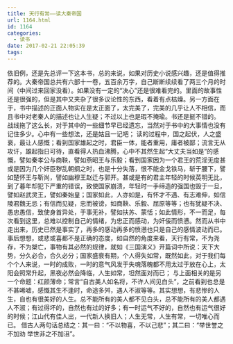 ```yaml
---
title: 天行有常——读大秦帝国
url: 1164.html
id: 1164
categories:
  - 读书
date: 2017-02-21 22:05:39
tags:
---
```


依旧例，还是先总评一下这本书，总的来说，如果对历史小说感兴趣，还是值得推荐的。大秦帝国总共有六部十一卷，五百余万字，自己断断续续看了两三个月的时间（中间过来回家没看）。如果没有一定的“决心”还是很难看完的。里面的故事性还是很强的，但是其中又夹杂了很多议论性的东西，看着有点枯燥。另一方面在于，书中描述的正面人物实在是太正面了，太完美了，完美的几乎让人不相信，而且书中对老秦人的描述也让人生疑；不过以上也是瑕不掩瑜。书还是挺不错的。 战线拖了这么长，对于其中的一些细节早已经遗忘，当然对于书中的大事情也没有记住多少。心中有一些想法，还是姑且一记吧； 读的过程中，国之起伏，人之盛衰，最让人感慨；看到国家雄起之时，君臣一体，能者重用，庸者被鄙；流言无从攻讦，雄起指日可待，直看得人热血沸腾，心中不其然生起“大丈夫当如是”的感慨，譬如秦孝公与商鞅，譬如燕昭王与乐毅；看到国家因为一个君王的荒淫无度甚或是因为几个奸臣秽乱朝纲之时，也是十分失落，恨不能金戈铁马，斩于腰下，譬如楚怀王与靳尚，譬如幽穆王赵迁与郭开。甚或是有的君主年轻的时候英明无比，到了暮年却犯下严重的错误，致使国家崩溃，年轻时一手缔造的强国也毁于一旦，譬如赵武灵王，譬如秦始皇；国家如此，人亦如是，有怀才不遇、有志难伸，如信陵君魏无忌；有信而见疑，忠而被谤，如商鞅、乐毅、屈原等等；也有犹疑不决、愚忠愚信，致使身首异处，于事无补，譬如扶苏、蒙恬；如此情形，不一而足，每次看到这里，总难以控制自己的情绪，为忠正而感动，为奸佞而愤懑。然而从书中走出来，历史已然是事实了，再多的感动再多的愤懑也只是自己的感情波动而已。事后想想，或悲或喜都不是正确的态度，如自然的角度来看，天行有常，不为尧存，不为桀亡，事物有其必然的规律，就如《三国演义》开篇词中所说：天下大势，分久必合，合久必分；国家盛衰有期，个人得失如常，既然如此，对于我们每个个人来说，一时的成败，一时的意气风发于失魂落魄都不用太过于放在心上，太阳会照常升起，黑夜必然会降临，人生如常，坦然面对而已； 与上面相关的是另一个命题：红颜薄命；常言“自古美人如名将，不许人间见白头”，之前看到也总是不甚唏嘘，感慨其生不逢时，命途多舛，遇人不淑等等。其实想想，有悲惨的人生，自也有很美好的人生。总不能所有的美人都不见白头，总不能所有的美人都遇人不淑；有过得坏的，自然也有过的好多；有一时运气不好的，自然也有运气很好的时候；江山代有佳人出，一代新人换旧人；人生无常，人生有常，一切唯心而已。 借古人两句话总结之：其一曰：“不以物喜，不以己悲”；其二曰：“举世誉之不加劝 举世非之不加沮”。